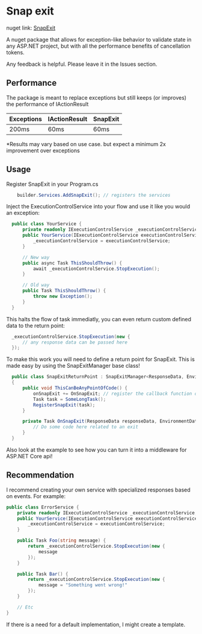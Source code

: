 
# Snap exit
nuget link: [SnapExit](https://www.nuget.org/packages/SnapExit/)

A nuget package that allows for exception-like behavior to validate state in any ASP.NET project, but with all the performance benefits of cancellation tokens.

Any feedback is helpful. Please leave it in the Issues section.

## Performance
The package is meant to replace exceptions but still keeps (or improves) the performance of IActionResult

| Exceptions | IActionResult | SnapExit |
|------------|---------------|----------|
| 200ms      | 60ms          | 60ms     |

*Results may vary based on use case. but expect a minimum 2x improvement over exceptions 
## Usage

Register SnapExit in your Program.cs

```csharp
    builder.Services.AddSnapExit(); // registers the services
```

Inject the ExecutionControlService into your flow and use it like you would an exception:

```csharp
  public class YourService {
      private readonly IExecutionControlService _executionControlService;
      public YourService(IExecutionControlService executionControlService) {
          _executionControlService = executionControlService;
      }

      // New way
      public async Task ThisShouldThrow() {
          await _executionControlService.StopExecution();
      }

      // Old way
      public Task ThisShouldThrow() {
          throw new Exception();
      }
  }
```

This halts the flow of task immediatly, you can even return custom defined data to the return point:
```csharp
  _executionControlService.StopExecution(new {
      // any response data can be passed here
  });
```

To make this work you will need to define a return point for SnapExit. This is made easy by using the SnapExitManager base class!
```csharp
  public class SnapExitReturnPoint : SnapExitManager<ResponseData, EnvironmentData> // the generics are to be implemented by you
  {
      public void ThisCanBeAnyPointOfCode() {
          onSnapExit += OnSnapExit; // register the callback function or use the virtual protected callback
          Task task = SomeLongTask();
          RegisterSnapExit(task);
      }

      private Task OnSnapExit(ResponseData responseData, EnvironmentData environmentData) { // response and environment is data passed at error time and register time
          // Do some code here related to an exit
      }
  }
```

Also look at the example to see how you can turn it into a middleware for ASP.NET Core api!

## Recommendation

I recommend creating your own service with specialized responses based on events.
For example:

```csharp
public class ErrorService {
    private readonly IExecutionControlService _executionControlService;
    public YourService(IExecutionControlService executionControlService) {
        _executionControlService = executionControlService;
    }

    public Task Foo(string message) {
        return _executionControlService.StopExecution(new {
            message
        });
    }

    public Task Bar() {
        return _executionControlService.StopExecution(new {
            message = "Something went wrong!"
        });
    }

    // Etc
}
```

If there is a need for a default implementation, I might create a template.
